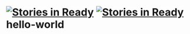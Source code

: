 [![Stories in Ready](https://badge.waffle.io/kayano-shoko/hello-world.png?label=ready&title=Ready)](https://waffle.io/kayano-shoko/hello-world)
[![Stories in Ready](https://badge.waffle.io/kayano-shoko/hello-world.png?label=ready&title=Ready)](https://waffle.io/kayano-shoko/hello-world)
hello-world
===========
